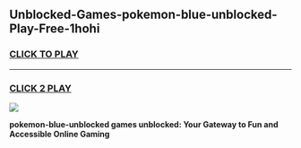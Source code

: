 
## Unblocked-Games-pokemon-blue-unblocked-Play-Free-1hohi
<h3>
<a href="https://premium76.site?title=pokemon-blue-unblocked&ref=21A">CLICK TO PLAY</a></h3>
<hr>

<h3>
<a href="https://premium76.site?title=pokemon-blue-unblocked&ref=21A">CLICK 2 PLAY</a>
  
</h3>

<a href="https://premium76.site?title=pokemon-blue-unblocked&ref=21A"><img src="https://clearcache.store/games.png"></a>


**pokemon-blue-unblocked games unblocked: Your Gateway to Fun and Accessible Online Gaming**
